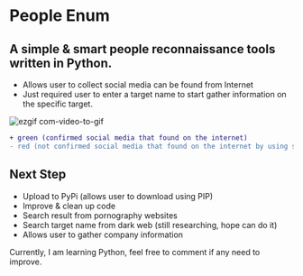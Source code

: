 # People Enum
## A simple & smart people reconnaissance tools written in Python.

- Allows user to collect social media can be found from Internet
- Just required user to enter a target name to start gather information on the specific target.

![ezgif com-video-to-gif](https://user-images.githubusercontent.com/41354603/54493012-769ad200-4906-11e9-9a5d-fa8f520a3b51.gif)

```diff
+ green (confirmed social media that found on the internet)
- red (not confirmed social media that found on the internet by using some probabilities algorithm)
```

## Next Step
- Upload to PyPi (allows user to download using PIP)
- Improve & clean up code
- Search result from pornography websites
- Search target name from dark web (still researching, hope can do it)
- Allows user to gather company information

Currently, I am learning Python, feel free to comment if any need to improve.
